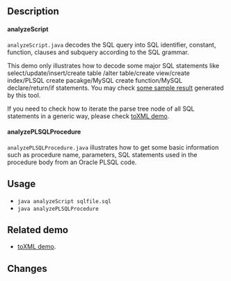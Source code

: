 ## Description
#### analyzeScript
`analyzeScript.java` decodes the SQL query into SQL identifier, constant, function, 
clauses and subquery according to the SQL grammar. 

This demo only illustrates how to decode some major SQL statements like select/update/insert/create table
/alter table/create view/create index/PLSQL create pacakge/MySQL create function/MySQL declare/return/if statements.
You may check [some sample result](http://sqlparser.com/decoding-sql-grammar.php) generated by this tool.

If you need to check how to iterate the parse tree node of all SQL statements in a generic way, 
please check [toXML demo](../visitors).

#### analyzePLSQLProcedure
`analyzePLSQLProcedure.java` illustrates how to get some basic information such as procedure name, parameters,
SQL statements used in the procedure body from an Oracle PLSQL code. 

 
## Usage
-  `java analyzeScript sqlfile.sql`
-  `java analyzePLSQLProcedure`


## Related demo
* [toXML demo](../visitors).

## Changes
